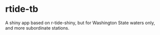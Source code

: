 # rtide-tb
A shiny app based on r-tide-shiny, but for Washington State waters only, and more subordinate stations.
